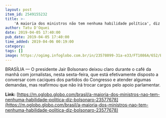 ```yaml
---
layout: post
item_id: 2549155232
title: >-
    'A maioria dos ministros não tem nenhuma habilidade política', diz Bolsonaro
author: Tatu D'Oquei
date: 2019-04-05 17:40:00
pub_date: 2019-04-05 17:40:00
time_added: 2019-04-06 00:19:00
category: 
tags: []
image: https://ogimg.infoglobo.com.br/in/23578099-31a-e33/FT1086A/652/Bolsonaro.jpg
---
```


BRASÍLIA — O presidente Jair Bolsonaro deixou claro durante o café da manhã com jornalistas, nesta sexta-feira, que está efetivamente disposto a conversar com caciques dos partidos do Congresso e atender algumas demandas, mas reafirmou que não irá trocar cargos pelo apoio parlamentar.

**Link:** [https://m.oglobo.globo.com/brasil/a-maioria-dos-ministros-nao-tem-nenhuma-habilidade-politica-diz-bolsonaro-23577678](https://m.oglobo.globo.com/brasil/a-maioria-dos-ministros-nao-tem-nenhuma-habilidade-politica-diz-bolsonaro-23577678)

